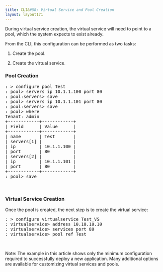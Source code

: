```yaml
---
title: CLI&#58; Virtual Service and Pool Creation
layout: layout171
---
```

During virtual service creation, the virtual service will need to point to a pool, which the system expects to exist already.

From the CLI, this configuration can be performed as two tasks:
<ol> 
 <li> <p>Create the pool.</p> </li> 
 <li> <p>Create the virtual service.</p> </li> 
</ol> 

### Pool Creation

<pre>: &gt; configure pool Test
: pool&gt; servers ip 10.1.1.100 port 80
: pool:servers&gt; save
: pool&gt; servers ip 10.1.1.101 port 80
: pool:servers&gt; save
: pool&gt; where
Tenant: admin
+------------+------------+
| Field      | Value      |
+------------+------------+
| name       | Test       |
| servers[1] |            |
| ip         | 10.1.1.100 |
| port       | 80         |
| servers[2] |            |
| ip         | 10.1.1.101 |
| port       | 80         |
+------------+------------+
: pool&gt; save</pre> 

 

### Virtual Service Creation

Once the pool is created, the next step is to create the virtual service:

<pre>: &gt; configure virtualservice Test_VS
: virtualservice&gt; address 10.10.10.10
: virtualservice&gt; services port 80
: virtualservice&gt; pool_ref Test</pre> 

     

Note: The example in this article shows only the minimum configuration required to successfully deploy a new application. Many additional options are available for customizing virtual services and pools.
